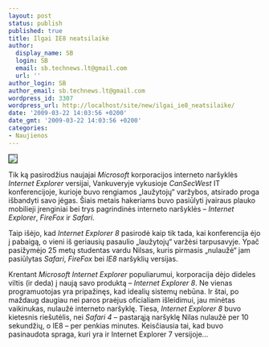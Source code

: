```yaml
---
layout: post
status: publish
published: true
title: Ilgai IE8 neatsilaikė
author:
  display_name: SB
  login: SB
  email: sb.technews.lt@gmail.com
  url: ''
author_login: SB
author_email: sb.technews.lt@gmail.com
wordpress_id: 3307
wordpress_url: http://localhost/site/new/ilgai_ie8_neatsilaike/
date: '2009-03-22 14:03:56 +0200'
date_gmt: '2009-03-22 14:03:56 +0200'
categories:
- Naujienos
---
```

<div class="imgright"><img src="http://tbn3.google.com/images?q=tbn:9CBXyCRiDDSKvM:http://crmdynamo.com/wp-content/uploads/2008/09/ie8-screenshot.jpg" border="1" /></div>
<p>Tik ką pasirodžius naujajai <i>Microsoft</i> korporacijos interneto naršyklės <i>Internet Explorer</i> versijai, Vankuveryje vykusioje <i>CanSecWest</i> IT konferencijoje, kurioje buvo rengiamos „laužytojų“ varžybos, atsirado proga išbandyti savo jėgas. Šiais metais hakeriams buvo pasiūlyti įvairaus plauko mobilieji įrenginiai bei trys pagrindinės interneto naršyklės – <i>Internet Explorer</i>, <i>FireFox</i> ir <i>Safari</i>.</p>
<p>Taip išėjo, kad <i>Internet Explorer 8</i> pasirodė kaip tik tada, kai konferencija ėjo į pabaigą, o vieni iš geriausių pasaulio „laužytojų“ varžėsi tarpusavyje. Ypač pasižymėjo 25 metų studentas vardu Nilsas, kuris pirmasis „nulaužė“ jam pasiūlytas <i>Safari</i>, <i>FireFox</i> bei <i>IE8</i> naršyklių versijas.</p>
<p>Krentant <i>Microsoft Internet Explorer</i> populiarumui, korporacija dėjo dideles viltis (ir deda) į naują savo produktą – <i>Internet Explorer 8</i>. Ne vienas programuotojas yra pripažinęs, kad idealių sistemų nebūna. Ir štai, po maždaug daugiau nei paros praėjus oficialiam išleidimui, jau minėtas vaikinukas, nulaužė interneto naršyklę. Tiesa, <i>Internet Explorer 8</i> buvo kietesnis riešutėlis, nei <i>Safari 4</i> – pastarąją naršyklę Nilas nulaužė per 10 sekundžių, o IE8 – per penkias minutes. Keisčiausia tai, kad buvo pasinaudota spraga, kuri yra ir Internet Explorer 7 versijoje…<br /></p>
